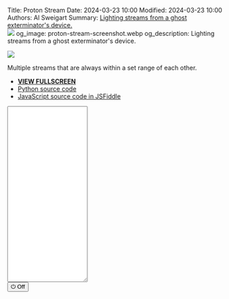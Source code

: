 Title: Proton Stream
Date: 2024-03-23 10:00
Modified: 2024-03-23 10:00
Authors: Al Sweigart
Summary: <a href="{filename}proton-stream.md">Lighting streams from a ghost exterminator's device.<br><img src="{static}/images/proton-stream-screenshot.webp" style="max-width: 640px;"></a>
og_image: proton-stream-screenshot.webp
og_description: Lighting streams from a ghost exterminator's device.

<img src="{static}/images/proton-stream-screenshot.webp" style="max-width: 640px;">

Multiple streams that are always within a set range of each other.

* **[VIEW FULLSCREEN](/static/proton-stream-fullscreen.html)**
* [Python source code](https://github.com/asweigart/scrollart/blob/main/python/protonstream.py)
* [JavaScript source code in JSFiddle](https://jsfiddle.net/asweigart/7amoxbzg/)

<div><textarea id="bextOutput" readonly style="height: 400px;"></textarea><br /><button type="button" onclick="running = !running;">&#x23FB; Off</button></div>

<script src="/static/bext.js"></script><link rel="stylesheet" href="/static/bext.css">
<script>// SCROLL CODE:Proton Stream

let bextRowBuffer = 256;  // Change this to whatever size you want, or -1 for infinite buffer.
let running = true;

// Constants for settings:
const DELAY = 10;  // Pause after each row in milliseconds.
const WIDTH = 60;  // Number of columns in output.
const NUM_STREAMS = 5;  // Number of streams on the screen.
const MAX_DISTANCE = NUM_STREAMS * 4;  // How many spaces streams must be within each other.
const MOVE_CHANCE = 0.75;  // How often a stream tries to move left or right, rather than continue straight.

const EMPTY_CHAR = ' ';
const STREAM_CHARS = 'oO@';

let streams = Array(NUM_STREAMS).fill(Math.floor(WIDTH / 2));


function sleep(ms) {
    return new Promise(resolve => setTimeout(resolve, ms));
}

(async function main() {
    while (running) {
        let columns = Array(WIDTH).fill(EMPTY_CHAR);

        streams.forEach((stream, i) => {
            if (Math.random() < MOVE_CHANCE) {
                // Move stream:
                if (Math.random() < 0.5) { // Adjusting for bias
                    if (stream > 0 && streams.every(other => Math.abs((stream - 1) - other) <= MAX_DISTANCE)) {
                        // Move stream left:
                        streams[i] -= 1;
                    }
                } else {
                    if (stream < WIDTH - 1 && streams.every(other => Math.abs((stream + 1) - other) <= MAX_DISTANCE)) {
                        // Move stream right:
                        streams[i] += 1;
                    }
                }
            }

            columns[stream] = STREAM_CHARS[i % STREAM_CHARS.length];
        });

        /*
        // Eh, sparks just don't make it look that good.
        // Add sparks:
        if (Math.random() < SPARK_CHANCE) {
            // Find range where sparks can appear:
            const leftmostSparkColumn = Math.max(0, Math.min(...streams) - SPARK_RANGE);
            const rightmostSparkColumn = Math.min(WIDTH - 1, Math.max(...streams) + SPARK_RANGE);

            // Add sparks:
            Array.from({length: randomNumSparks()}, () => Math.floor(Math.random() * (rightmostSparkColumn - leftmostSparkColumn + 1) + leftmostSparkColumn))
                 .forEach(x => {
                     if (!STREAM_CHARS.includes(columns[x])) {  // Don't overlap a stream with a spark
                         columns[x] = SPARK_CHARS[Math.floor(Math.random() * SPARK_CHARS.length)];
                     }
                 });
        }
        */

        print(columns.join(''));
        await sleep(DELAY);
    }
})();


</script>
